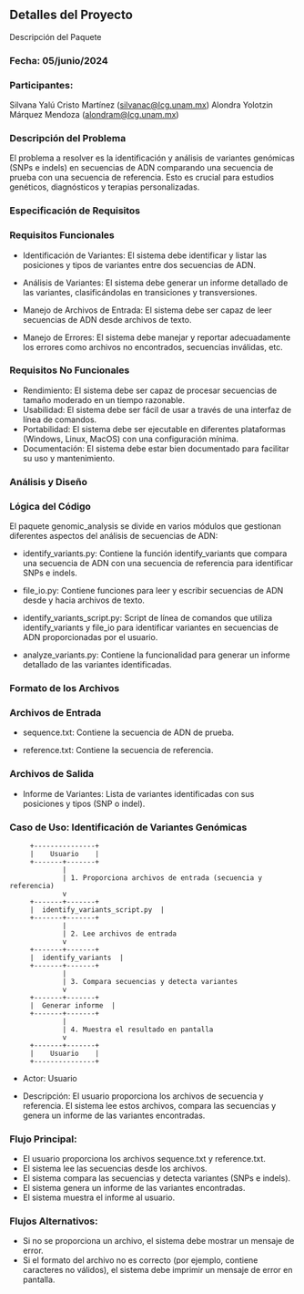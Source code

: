 ## Detalles del Proyecto
Descripción del Paquete

### Fecha: 05/junio/2024

### Participantes:

Silvana Yalú Cristo Martínez (silvanac@lcg.unam.mx)
Alondra Yolotzin Márquez Mendoza (alondram@lcg.unam.mx)

### Descripción del Problema

El problema a resolver es la identificación y análisis de variantes genómicas (SNPs e indels) en secuencias de ADN comparando una secuencia de prueba con una secuencia de referencia. Esto es crucial para estudios genéticos, diagnósticos y terapias personalizadas.

### Especificación de Requisitos

### Requisitos Funcionales

- Identificación de Variantes: El sistema debe identificar y listar las posiciones y tipos de variantes entre dos secuencias de ADN.

- Análisis de Variantes: El sistema debe generar un informe detallado de las variantes, clasificándolas en transiciones y transversiones.

- Manejo de Archivos de Entrada: El sistema debe ser capaz de leer secuencias de ADN desde archivos de texto.

- Manejo de Errores: El sistema debe manejar y reportar adecuadamente los errores como archivos no encontrados, secuencias inválidas, etc.

### Requisitos No Funcionales

- Rendimiento: El sistema debe ser capaz de procesar secuencias de tamaño moderado en un tiempo razonable.
- Usabilidad: El sistema debe ser fácil de usar a través de una interfaz de línea de comandos.
- Portabilidad: El sistema debe ser ejecutable en diferentes plataformas (Windows, Linux, MacOS) con una configuración mínima.
- Documentación: El sistema debe estar bien documentado para facilitar su uso y mantenimiento.

### Análisis y Diseño

### Lógica del Código

El paquete genomic_analysis se divide en varios módulos que gestionan diferentes aspectos del análisis de secuencias de ADN:

- identify_variants.py: Contiene la función identify_variants que compara una secuencia de ADN con una secuencia de referencia para identificar SNPs e indels.

- file_io.py: Contiene funciones para leer y escribir secuencias de ADN desde y hacia archivos de texto.

- identify_variants_script.py: Script de línea de comandos que utiliza identify_variants y file_io para identificar variantes en secuencias de ADN proporcionadas por el usuario.

- analyze_variants.py: Contiene la funcionalidad para generar un informe detallado de las variantes identificadas.

### Formato de los Archivos

### Archivos de Entrada

- sequence.txt: Contiene la secuencia de ADN de prueba.

- reference.txt: Contiene la secuencia de referencia.

### Archivos de Salida

- Informe de Variantes: Lista de variantes identificadas con sus posiciones y tipos (SNP o indel).

### Caso de Uso: Identificación de Variantes Genómicas

         +---------------+
         |    Usuario    |
         +-------+-------+
                 |
                 | 1. Proporciona archivos de entrada (secuencia y referencia)
                 v
         +-------+-------+
         |  identify_variants_script.py  |
         +-------+-------+
                 |
                 | 2. Lee archivos de entrada
                 v
         +-------+-------+
         |  identify_variants  |
         +-------+-------+
                 |
                 | 3. Compara secuencias y detecta variantes
                 v
         +-------+-------+
         |  Generar informe  |
         +-------+-------+
                 |
                 | 4. Muestra el resultado en pantalla
                 v
         +-------+-------+
         |    Usuario    |
         +---------------+


- Actor: Usuario

- Descripción: El usuario proporciona los archivos de secuencia y referencia. El sistema lee estos archivos, compara las secuencias y genera un informe de las variantes encontradas.

### Flujo Principal:

- El usuario proporciona los archivos sequence.txt y reference.txt.
- El sistema lee las secuencias desde los archivos.
- El sistema compara las secuencias y detecta variantes (SNPs e indels).
- El sistema genera un informe de las variantes encontradas.
- El sistema muestra el informe al usuario.

### Flujos Alternativos:

- Si no se proporciona un archivo, el sistema debe mostrar un mensaje de error.
- Si el formato del archivo no es correcto (por ejemplo, contiene caracteres no válidos), el sistema debe imprimir un mensaje de error en pantalla.

